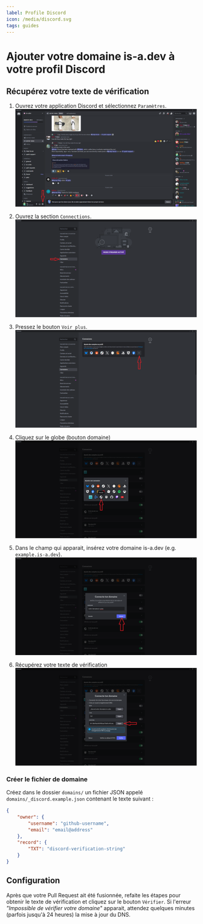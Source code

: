 ```yaml
---
label: Profile Discord
icon: /media/discord.svg
tags: guides
---
```


# Ajouter votre domaine is-a.dev à votre profil Discord
## Récupérez votre texte de vérification

1. Ouvrez votre application Discord et sélectionnez `Paramètres`.
   ![](../media/discord/etape_1.png)

1. Ouvrez la section `Connections`.
   ![](../media/discord/etape_2.png)

1. Pressez le bouton `Voir plus`.
   ![](../media/discord/etape_3.png)

1. Cliquez sur le globe (bouton domaine)
   ![](../media/discord/etape_4.png)

1. Dans le champ qui apparait, insérez votre domaine is-a.dev (e.g. `example.is-a.dev`).
   ![](../media/discord/etape_5.png)

1. Récupérez votre texte de vérification
   ![](../media/discord/etape_6.png)

### Créer le fichier de domaine

Créez dans le dossier `domains/` un fichier JSON appelé `domains/_discord.example.json` contenant le texte suivant :

```json
{
    "owner": {
        "username": "github-username",
        "email": "email@address"
    },
    "record": {
        "TXT": "discord-verification-string"
    }
}
```

## Configuration

Après que votre Pull Request ait été fusionnée, refaite les étapes pour obtenir le texte de vérification et cliquez sur le bouton `Vérifier`.
Si l'erreur *"Impossible de vérifier votre domaine"* apparait, attendez quelques minutes (parfois jusqu'à 24 heures) la mise à jour du DNS.
